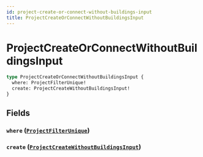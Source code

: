 ```yaml
---
id: project-create-or-connect-without-buildings-input
title: ProjectCreateOrConnectWithoutBuildingsInput
---
```


 # ProjectCreateOrConnectWithoutBuildingsInput





```graphql
type ProjectCreateOrConnectWithoutBuildingsInput {
  where: ProjectFilterUnique!
  create: ProjectCreateWithoutBuildingsInput!
}
```


## Fields

### `where` ([`ProjectFilterUnique`](/inputs/project-filter-unique))




### `create` ([`ProjectCreateWithoutBuildingsInput`](/inputs/project-create-without-buildings-input))






